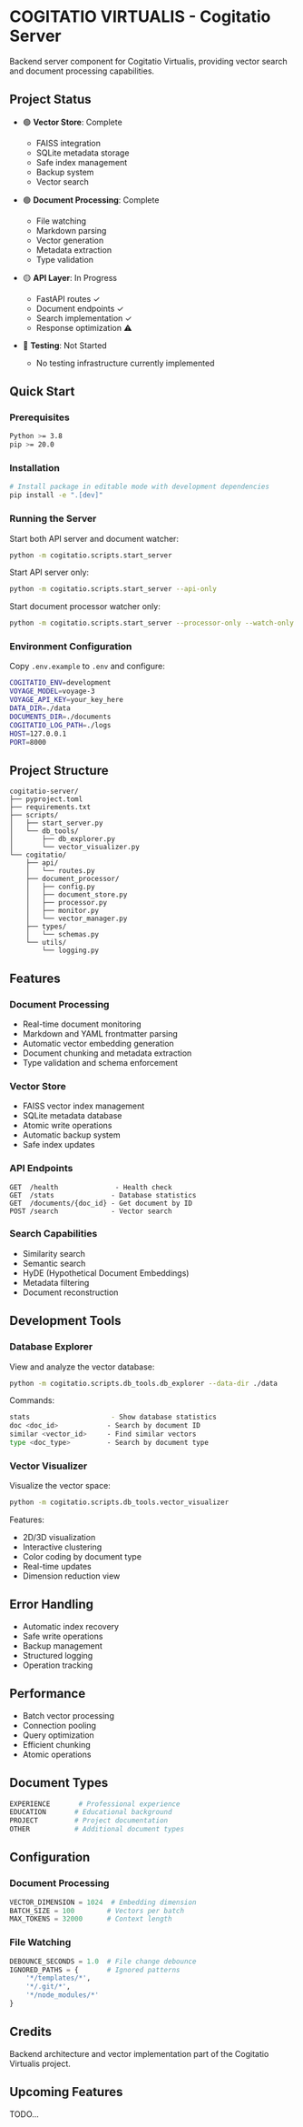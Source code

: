 # COGITATIO VIRTUALIS - Cogitatio Server

Backend server component for Cogitatio Virtualis, providing vector search and document processing capabilities.

## Project Status
- 🟢 **Vector Store**: Complete
  - FAISS integration
  - SQLite metadata storage
  - Safe index management
  - Backup system
  - Vector search

- 🟢 **Document Processing**: Complete
  - File watching
  - Markdown parsing
  - Vector generation
  - Metadata extraction
  - Type validation

- 🟡 **API Layer**: In Progress
  - FastAPI routes ✓
  - Document endpoints ✓
  - Search implementation ✓
  - Response optimization ⚠️

- 🔴 **Testing**: Not Started
  - No testing infrastructure currently implemented

## Quick Start

### Prerequisites
```bash
Python >= 3.8
pip >= 20.0
```

### Installation
```bash
# Install package in editable mode with development dependencies
pip install -e ".[dev]"
```

### Running the Server

Start both API server and document watcher:
```bash
python -m cogitatio.scripts.start_server
```

Start API server only:
```bash
python -m cogitatio.scripts.start_server --api-only
```

Start document processor watcher only:
```bash
python -m cogitatio.scripts.start_server --processor-only --watch-only
```

### Environment Configuration
Copy `.env.example` to `.env` and configure:
```bash
COGITATIO_ENV=development
VOYAGE_MODEL=voyage-3
VOYAGE_API_KEY=your_key_here
DATA_DIR=./data
DOCUMENTS_DIR=./documents
COGITATIO_LOG_PATH=./logs
HOST=127.0.0.1
PORT=8000
```

## Project Structure
```
cogitatio-server/
├── pyproject.toml
├── requirements.txt
├── scripts/
│   ├── start_server.py
│   └── db_tools/
│       ├── db_explorer.py
│       └── vector_visualizer.py
└── cogitatio/
    ├── api/
    │   └── routes.py
    ├── document_processor/
    │   ├── config.py
    │   ├── document_store.py
    │   ├── processor.py
    │   ├── monitor.py
    │   └── vector_manager.py
    ├── types/
    │   └── schemas.py
    └── utils/
        └── logging.py
```

## Features

### Document Processing
- Real-time document monitoring
- Markdown and YAML frontmatter parsing
- Automatic vector embedding generation
- Document chunking and metadata extraction
- Type validation and schema enforcement

### Vector Store
- FAISS vector index management
- SQLite metadata database
- Atomic write operations
- Automatic backup system
- Safe index updates

### API Endpoints
```
GET  /health              - Health check
GET  /stats              - Database statistics
GET  /documents/{doc_id} - Get document by ID
POST /search             - Vector search
```

### Search Capabilities
- Similarity search
- Semantic search
- HyDE (Hypothetical Document Embeddings)
- Metadata filtering
- Document reconstruction

## Development Tools

### Database Explorer
View and analyze the vector database:
```bash
python -m cogitatio.scripts.db_tools.db_explorer --data-dir ./data
```

Commands:
```bash
stats                    - Show database statistics
doc <doc_id>            - Search by document ID
similar <vector_id>     - Find similar vectors
type <doc_type>         - Search by document type
```

### Vector Visualizer
Visualize the vector space:
```bash
python -m cogitatio.scripts.db_tools.vector_visualizer
```

Features:
- 2D/3D visualization
- Interactive clustering
- Color coding by document type
- Real-time updates
- Dimension reduction view

## Error Handling
- Automatic index recovery
- Safe write operations
- Backup management
- Structured logging
- Operation tracking

## Performance
- Batch vector processing
- Connection pooling
- Query optimization
- Efficient chunking
- Atomic operations

## Document Types
```python
EXPERIENCE       # Professional experience
EDUCATION       # Educational background
PROJECT         # Project documentation
OTHER           # Additional document types
```

## Configuration

### Document Processing
```python
VECTOR_DIMENSION = 1024  # Embedding dimension
BATCH_SIZE = 100        # Vectors per batch
MAX_TOKENS = 32000      # Context length
```

### File Watching
```python
DEBOUNCE_SECONDS = 1.0  # File change debounce
IGNORED_PATHS = {       # Ignored patterns
    '*/templates/*',
    '*/.git/*',
    '*/node_modules/*'
}
```

## Credits
Backend architecture and vector implementation part of the Cogitatio Virtualis project.

## Upcoming Features

TODO...